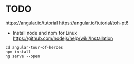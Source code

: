 # TODO
https://angular.io/tutorial
https://angular.io/tutorial/toh-pt6


* Install node and npm for Linux
https://github.com/nodejs/help/wiki/Installation


```
cd angular-tour-of-heroes
npm install
ng serve --open
```

